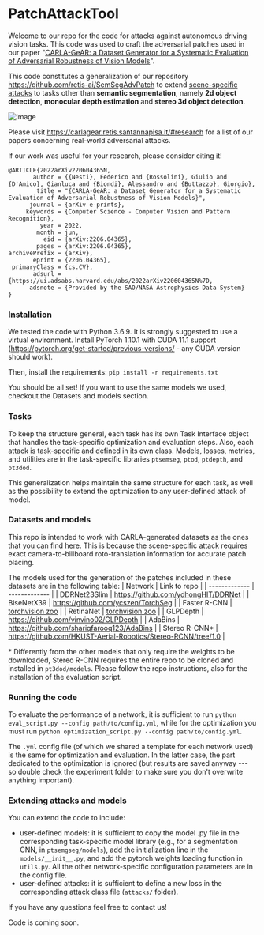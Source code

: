 # PatchAttackTool
Welcome to our repo for the code for attacks against autonomous driving vision tasks. This code was used to craft the adversarial patches used in our paper "[CARLA-GeAR: a Dataset Generator for a Systematic Evaluation of Adversarial Robustness of Vision Models](https://carlagear.retis.santannapisa.it/)". 

This code constitutes a generalization of our repository https://github.com/retis-ai/SemSegAdvPatch to extend [scene-specific attacks](https://openaccess.thecvf.com/content/WACV2022/html/Nesti_Evaluating_the_Robustness_of_Semantic_Segmentation_for_Autonomous_Driving_Against_WACV_2022_paper.html) to tasks other than **semantic segmentation**, namely **2d object detection**, **monocular depth estimation** and **stereo 3d object detection**.

![image](https://user-images.githubusercontent.com/92364988/173370023-ade7e6cf-dec2-4c75-9a1f-f4ca4405c9fe.png)

Please visit https://carlagear.retis.santannapisa.it/#research for a list of our papers concerning real-world adversarial attacks.

If our work was useful for your research, please consider citing it!
```
@ARTICLE{2022arXiv220604365N,
       author = {{Nesti}, Federico and {Rossolini}, Giulio and {D'Amico}, Gianluca and {Biondi}, Alessandro and {Buttazzo}, Giorgio},
        title = "{CARLA-GeAR: a Dataset Generator for a Systematic Evaluation of Adversarial Robustness of Vision Models}",
      journal = {arXiv e-prints},
     keywords = {Computer Science - Computer Vision and Pattern Recognition},
         year = 2022,
        month = jun,
          eid = {arXiv:2206.04365},
        pages = {arXiv:2206.04365},
archivePrefix = {arXiv},
       eprint = {2206.04365},
 primaryClass = {cs.CV},
       adsurl = {https://ui.adsabs.harvard.edu/abs/2022arXiv220604365N%7D,
      adsnote = {Provided by the SAO/NASA Astrophysics Data System}
}
```

### Installation
We tested the code with Python 3.6.9. It is strongly suggested to use a virtual environment.
Install PyTorch 1.10.1 with CUDA 11.1 support (https://pytorch.org/get-started/previous-versions/ - any CUDA version should work).

Then, install the requirements: `pip install -r requirements.txt`

You should be all set!
If you want to use the same models we used, checkout the Datasets and models section.

### Tasks
To keep the structure general, each task has its own Task Interface object that handles the task-specific optimization and evaluation steps. 
Also, each attack is task-specific and defined in its own class. Models, losses, metrics, and utilities are in the task-specific libraries  `ptsemseg`, `ptod`, `ptdepth`, and `pt3dod`.

This generalization helps maintain the same structure for each task, as well as the possibility to extend the optimization to any user-defined attack of model.

### Datasets and models
This repo is intended to work with CARLA-generated datasets as the ones that you can find [here](https://carlagear.retis.santannapisa.it/#datasets).
This is because the scene-specific attack requires exact camera-to-billboard roto-translation information for accurate patch placing.

The models used for the generation of the patches included in these datasets are in the following table:
| Network  | Link to repo |
| ------------- | ------------- |
| DDRNet23Slim  | https://github.com/ydhongHIT/DDRNet  |
| BiseNetX39  | https://github.com/ycszen/TorchSeg  |
| Faster R-CNN  | [torchvision zoo](https://pytorch.org/vision/stable/models.html#object-detection-instance-segmentation-and-person-keypoint-detection)  |
| RetinaNet  | [torchvision zoo](https://pytorch.org/vision/stable/models.html#object-detection-instance-segmentation-and-person-keypoint-detection)  |
| GLPDepth  | https://github.com/vinvino02/GLPDepth  |
| AdaBins  | https://github.com/shariqfarooq123/AdaBins  |
| Stereo R-CNN*  | https://github.com/HKUST-Aerial-Robotics/Stereo-RCNN/tree/1.0  |

\* Differently from the other models that only require the weights to be downloaded, Stereo R-CNN requires the entire repo to be cloned and installed in `pt3dod/models`. Please follow the repo instructions, also for the installation of the evaluation script.

### Running the code
To evaluate the performance of a network, it is sufficient to run 
```python eval_script.py --config path/to/config.yml```, while for the optimization you must run ```python optimization_script.py --config path/to/config.yml```.

The `.yml` config file (of which we shared a template for each network used) is the same for optimization and evaluation. In the latter case, the part dedicated to the optimization is ignored (but results are saved anyway --- so double check the experiment folder to make sure you don't overwrite anything important).


### Extending attacks and models
You can extend the code to include:
* user-defined models: it is sufficient to copy the model .py file in the corresponding task-specific model library (e.g., for a segmentation CNN, in `ptsemgseg/models`), add the initialization line in the `models/__init__.py`, and add the pytorch weights loading function in `utils.py`. All the other network-specific configuration parameters are in the config file.
* user-defined attacks: it is sufficient to define a new loss in the corresponding attack class file (`attacks/` folder).

If you have any questions feel free to contact us!



Code is coming soon.
